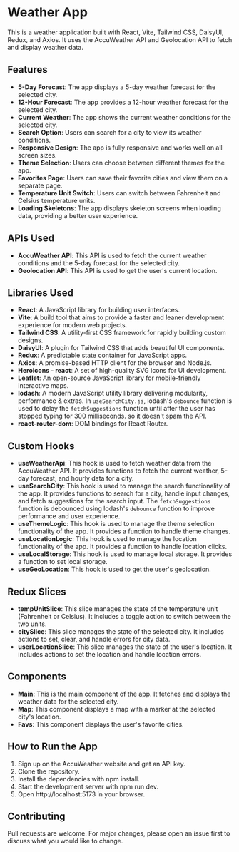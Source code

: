 # Weather App

This is a weather application built with React, Vite, Tailwind CSS, DaisyUI, Redux, and Axios. It uses the AccuWeather API and Geolocation API to fetch and display weather data.

## Features

- **5-Day Forecast**: The app displays a 5-day weather forecast for the selected city.
- **12-Hour Forecast**: The app provides a 12-hour weather forecast for the selected city.
- **Current Weather**: The app shows the current weather conditions for the selected city.
- **Search Option**: Users can search for a city to view its weather conditions.
- **Responsive Design**: The app is fully responsive and works well on all screen sizes.
- **Theme Selection**: Users can choose between different themes for the app.
- **Favorites Page**: Users can save their favorite cities and view them on a separate page.
- **Temperature Unit Switch**: Users can switch between Fahrenheit and Celsius temperature units.
- **Loading Skeletons**: The app displays skeleton screens when loading data, providing a better user experience.

## APIs Used

- **AccuWeather API**: This API is used to fetch the current weather conditions and the 5-day forecast for the selected city.
- **Geolocation API**: This API is used to get the user's current location.

## Libraries Used

- **React**: A JavaScript library for building user interfaces.
- **Vite**: A build tool that aims to provide a faster and leaner development experience for modern web projects.
- **Tailwind CSS**: A utility-first CSS framework for rapidly building custom designs.
- **DaisyUI**: A plugin for Tailwind CSS that adds beautiful UI components.
- **Redux**: A predictable state container for JavaScript apps.
- **Axios**: A promise-based HTTP client for the browser and Node.js.
- **Heroicons - react**: A set of high-quality SVG icons for UI development.
- **Leaflet**: An open-source JavaScript library for mobile-friendly interactive maps.
- **lodash**: A modern JavaScript utility library delivering modularity, performance & extras. In `useSearchCity.js`, lodash's `debounce` function is used to delay the `fetchSuggestions` function until after the user has stopped typing for 300 milliseconds.
so it doesn't spam the API.
- **react-router-dom**: DOM bindings for React Router.

## Custom Hooks

- **useWeatherApi**: This hook is used to fetch weather data from the AccuWeather API. It provides functions to fetch the current weather, 5-day forecast, and hourly data for a city.
- **useSearchCity**: This hook is used to manage the search functionality of the app. It provides functions to search for a city, handle input changes, and fetch suggestions for the search input. The `fetchSuggestions` function is debounced using lodash's `debounce` function to improve performance and user experience.
- **useThemeLogic**: This hook is used to manage the theme selection functionality of the app. It provides a function to handle theme changes.
- **useLocationLogic**: This hook is used to manage the location functionality of the app. It provides a function to handle location clicks.
- **useLocalStorage**: This hook is used to manage local storage. It provides a function to set local storage.
- **useGeoLocation**: This hook is used to get the user's geolocation.

## Redux Slices

- **tempUnitSlice**: This slice manages the state of the temperature unit (Fahrenheit or Celsius). It includes a toggle action to switch between the two units.
- **citySlice**: This slice manages the state of the selected city. It includes actions to set, clear, and handle errors for city data.
- **userLocationSlice**: This slice manages the state of the user's location. It includes actions to set the location and handle location errors.

## Components

- **Main**: This is the main component of the app. It fetches and displays the weather data for the selected city.
- **Map**: This component displays a map with a marker at the selected city's location.
- **Favs**: This component displays the user's favorite cities.

## How to Run the App

1. Sign up on the AccuWeather website and get an API key.
2. Clone the repository.
3. Install the dependencies with npm install.
4. Start the development server with npm run dev.
5. Open http://localhost:5173 in your browser.

## Contributing

Pull requests are welcome. For major changes, please open an issue first to discuss what you would like to change.
